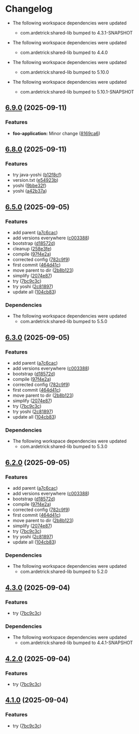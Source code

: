 # Changelog

* The following workspace dependencies were updated
    * com.ardetrick:shared-lib bumped to 4.3.1-SNAPSHOT

* The following workspace dependencies were updated
    * com.ardetrick:shared-lib bumped to 4.4.0

* The following workspace dependencies were updated
    * com.ardetrick:shared-lib bumped to 5.10.0

* The following workspace dependencies were updated
    * com.ardetrick:shared-lib bumped to 5.10.1-SNAPSHOT

## [6.9.0](https://github.com/ardetrick/release-please-playground/compare/foo-application-v6.8.0...foo-application-v6.9.0) (2025-09-11)


### Features

* **foo-application:** Minor change ([8169ca6](https://github.com/ardetrick/release-please-playground/commit/8169ca6e86ce4d4c640bbbd567518b45b878b46b))

## [6.8.0](https://github.com/ardetrick/release-please-playground/compare/foo-application-v6.7.0...foo-application-v6.8.0) (2025-09-11)


### Features

* try java-yoshi ([b12f8cf](https://github.com/ardetrick/release-please-playground/commit/b12f8cfb7295e736036fa2945083cf52752de0d9))
* version.txt ([e54923b](https://github.com/ardetrick/release-please-playground/commit/e54923b7883a9856a7af6ef67993f2f490bbe90d))
* yoshi ([9bbe32f](https://github.com/ardetrick/release-please-playground/commit/9bbe32ffd52bdeaced5624c22fce68e6c4feb026))
* yoshi ([a42b37a](https://github.com/ardetrick/release-please-playground/commit/a42b37a5c784689e8f78b3349dcf4a6ba7513dbe))

## [6.5.0](https://github.com/ardetrick/release-please-playground/compare/foo-application-v6.4.0...foo-application-v6.5.0) (2025-09-05)


### Features

* add parent ([a7c6cac](https://github.com/ardetrick/release-please-playground/commit/a7c6cac46518424ebbb1e4135be0b5b1e479c64f))
* add versions everywhere ([c003388](https://github.com/ardetrick/release-please-playground/commit/c0033883a8cd8b8eea78cf219ee66acb86d13c22))
* bootstrap ([d18572d](https://github.com/ardetrick/release-please-playground/commit/d18572d2d9a47aeb5c5128bbe0579109d79cf73f))
* cleanup ([258e3fe](https://github.com/ardetrick/release-please-playground/commit/258e3fe1b796e6b821a6aceece233fe542080270))
* compile ([97f4e2a](https://github.com/ardetrick/release-please-playground/commit/97f4e2a94128da641653a3585cc3bd2d70372669))
* corrected config ([782c9f9](https://github.com/ardetrick/release-please-playground/commit/782c9f926a82565c6909ecde1acb33e032bd8122))
* first commit ([464d41c](https://github.com/ardetrick/release-please-playground/commit/464d41c9ed374a96a90cd8e1f9ccc555db4cfbd7))
* move parent to dir ([2b8b123](https://github.com/ardetrick/release-please-playground/commit/2b8b123ea2663e831da656a94a4a82c5f5882a3d))
* simplify ([2074e87](https://github.com/ardetrick/release-please-playground/commit/2074e87c07c44c050b187d7c2959f1a57ecd52df))
* try ([7bc9c3c](https://github.com/ardetrick/release-please-playground/commit/7bc9c3c4145b401a7364d43da5f39a7f9a39c3bd))
* try yoshi ([2c81897](https://github.com/ardetrick/release-please-playground/commit/2c81897c22ea7cd25e5e85024d0f8188518760b2))
* update all ([104cb83](https://github.com/ardetrick/release-please-playground/commit/104cb83018d0122880f68723d8d5f38d8cde36b2))


### Dependencies

* The following workspace dependencies were updated
    * com.ardetrick:shared-lib bumped to 5.5.0

## [6.3.0](https://github.com/ardetrick/release-please-playground/compare/foo-application-v6.2.0...foo-application-v6.3.0) (2025-09-05)


### Features

* add parent ([a7c6cac](https://github.com/ardetrick/release-please-playground/commit/a7c6cac46518424ebbb1e4135be0b5b1e479c64f))
* add versions everywhere ([c003388](https://github.com/ardetrick/release-please-playground/commit/c0033883a8cd8b8eea78cf219ee66acb86d13c22))
* bootstrap ([d18572d](https://github.com/ardetrick/release-please-playground/commit/d18572d2d9a47aeb5c5128bbe0579109d79cf73f))
* compile ([97f4e2a](https://github.com/ardetrick/release-please-playground/commit/97f4e2a94128da641653a3585cc3bd2d70372669))
* corrected config ([782c9f9](https://github.com/ardetrick/release-please-playground/commit/782c9f926a82565c6909ecde1acb33e032bd8122))
* first commit ([464d41c](https://github.com/ardetrick/release-please-playground/commit/464d41c9ed374a96a90cd8e1f9ccc555db4cfbd7))
* move parent to dir ([2b8b123](https://github.com/ardetrick/release-please-playground/commit/2b8b123ea2663e831da656a94a4a82c5f5882a3d))
* simplify ([2074e87](https://github.com/ardetrick/release-please-playground/commit/2074e87c07c44c050b187d7c2959f1a57ecd52df))
* try ([7bc9c3c](https://github.com/ardetrick/release-please-playground/commit/7bc9c3c4145b401a7364d43da5f39a7f9a39c3bd))
* try yoshi ([2c81897](https://github.com/ardetrick/release-please-playground/commit/2c81897c22ea7cd25e5e85024d0f8188518760b2))
* update all ([104cb83](https://github.com/ardetrick/release-please-playground/commit/104cb83018d0122880f68723d8d5f38d8cde36b2))


### Dependencies

* The following workspace dependencies were updated
    * com.ardetrick:shared-lib bumped to 5.3.0

## [6.2.0](https://github.com/ardetrick/release-please-playground/compare/foo-application-v6.1.0...foo-application-v6.2.0) (2025-09-05)


### Features

* add parent ([a7c6cac](https://github.com/ardetrick/release-please-playground/commit/a7c6cac46518424ebbb1e4135be0b5b1e479c64f))
* add versions everywhere ([c003388](https://github.com/ardetrick/release-please-playground/commit/c0033883a8cd8b8eea78cf219ee66acb86d13c22))
* bootstrap ([d18572d](https://github.com/ardetrick/release-please-playground/commit/d18572d2d9a47aeb5c5128bbe0579109d79cf73f))
* compile ([97f4e2a](https://github.com/ardetrick/release-please-playground/commit/97f4e2a94128da641653a3585cc3bd2d70372669))
* corrected config ([782c9f9](https://github.com/ardetrick/release-please-playground/commit/782c9f926a82565c6909ecde1acb33e032bd8122))
* first commit ([464d41c](https://github.com/ardetrick/release-please-playground/commit/464d41c9ed374a96a90cd8e1f9ccc555db4cfbd7))
* move parent to dir ([2b8b123](https://github.com/ardetrick/release-please-playground/commit/2b8b123ea2663e831da656a94a4a82c5f5882a3d))
* simplify ([2074e87](https://github.com/ardetrick/release-please-playground/commit/2074e87c07c44c050b187d7c2959f1a57ecd52df))
* try ([7bc9c3c](https://github.com/ardetrick/release-please-playground/commit/7bc9c3c4145b401a7364d43da5f39a7f9a39c3bd))
* try yoshi ([2c81897](https://github.com/ardetrick/release-please-playground/commit/2c81897c22ea7cd25e5e85024d0f8188518760b2))
* update all ([104cb83](https://github.com/ardetrick/release-please-playground/commit/104cb83018d0122880f68723d8d5f38d8cde36b2))


### Dependencies

* The following workspace dependencies were updated
    * com.ardetrick:shared-lib bumped to 5.2.0

## [4.3.0](https://github.com/ardetrick/release-please-playground/compare/foo-application-v4.2.1...foo-application-v4.3.0) (2025-09-04)


### Features

* try ([7bc9c3c](https://github.com/ardetrick/release-please-playground/commit/7bc9c3c4145b401a7364d43da5f39a7f9a39c3bd))


### Dependencies

* The following workspace dependencies were updated
    * com.ardetrick:shared-lib bumped to 4.4.1-SNAPSHOT

## [4.2.0](https://github.com/ardetrick/release-please-playground/compare/foo-application-v4.1.1...foo-application-v4.2.0) (2025-09-04)


### Features

* try ([7bc9c3c](https://github.com/ardetrick/release-please-playground/commit/7bc9c3c4145b401a7364d43da5f39a7f9a39c3bd))

## [4.1.0](https://github.com/ardetrick/release-please-playground/compare/foo-application-v4.0.1...foo-application-v4.1.0) (2025-09-04)


### Features

* try ([7bc9c3c](https://github.com/ardetrick/release-please-playground/commit/7bc9c3c4145b401a7364d43da5f39a7f9a39c3bd))
